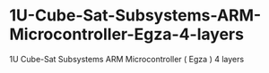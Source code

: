 # 1U-Cube-Sat-Subsystems-ARM-Microcontroller-Egza-4-layers
1U Cube-Sat Subsystems ARM Microcontroller ( Egza ) 4 layers
